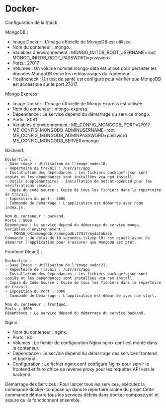 # Docker-

Configuration de la Stack

MongoDB :
- Image Docker : L'image officielle de MongoDB est utilisée.
- Nom du conteneur : mongo.
- Variables d'environnement :
    MONGO_INITDB_ROOT_USERNAME=root
    MONGO_INITDB_ROOT_PASSWORD=password
- Ports : 27017 
- Volumes : Un volume nommé mongo-data est utilisé pour persister les données MongoDB entre les redémarrages du conteneur.
- Healthcheck : Un test de santé est configuré pour vérifier que MongoDB est accessible sur le port 27017.

Mongo Express :
- Image Docker : L'image officielle de Mongo Express est utilisée.
- Nom du conteneur : mongo-express.
- Dépendance : Le service dépend du démarrage du service mongo.
- Ports : 8081 
- Variables d'environnement :
    ME_CONFIG_MONGODB_PORT=27017
    ME_CONFIG_MONGODB_ADMINUSERNAME=root
    ME_CONFIG_MONGODB_ADMINPASSWORD=password
    ME_CONFIG_MONGODB_SERVER=mongo

Backend:

    Dockerfile :
    - Base image : Utilisation de l'image node:18.
    - Répertoire de travail : /usr/src/app
    - Installation des dépendances : Les fichiers package*.json sont copiés et les dépendances sont installées via npm install.
    - Outils supplémentaires : Installation de netcat-openbsd pour les vérifications réseau.
    - Copie du code source : Copie de tous les fichiers dans le répertoire de travail.
    - Exposition du port : 5000 
    - Commande de démarrage : L'application est démarrée avec node index.js.

    Nom du conteneur : backend.
    Ports : 5000 
    Dépendance : Le service dépend du démarrage du service mongo.
    Variables d'environnement :
        MONGO_URI=mongodb://mongodb:27017/mydatabase
    Commande : Un délai de 10 secondes (sleep 10) est ajouté avant de démarrer l'application pour s'assurer que MongoDB est prêt.

Frontend (React) :

    Dockerfile : 
    - Base Image : Utilisation de l'image node:21.
    - Répertoire de Travail : /usr/src/app
    - Installation des Dépendances : Les fichiers package*.json sont copiés et les dépendances sont installées via npm install.
    - Copie du Code Source : Copie de tous les fichiers dans le répertoire de travail.
    - Exposition du Port : 3000 
    - Commande de Démarrage : L'application est démarrée avec npm start.

    Nom du conteneur : frontend.
    Ports : 3000 
    Dépendance : Le service dépend du démarrage du service backend.

Nginx :
- Nom du conteneur : nginx.
- Ports : 80 
- Volumes : Le fichier de configuration Nginx nginx.conf est monté dans le conteneur.
- Dépendance : Le service dépend du démarrage des services frontend et backend.
- Configuration : Le fichier nginx.conf configure Nginx pour servir le frontend et faire office de reverse proxy pour les requêtes API vers le backend.


Démarrage des Services : Pour lancer tous les services, exécutez la commande docker-compose up dans le répertoire racine du projet.Cette commande démarre tous les services définis dans docker-compose.yml et assure qu'ils fonctionnent ensemble.
